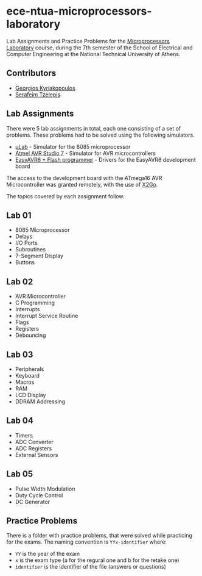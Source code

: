 # ece-ntua-microprocessors-laboratory

Lab Assignments and Practice Problems for the [Microprocessors Laboratory](https://www.ece.ntua.gr/en/undergraduate/courses/3213) course, during the 7th semester of the School of Electrical and Computer Engineering at the National Technical University of Athens.

## Contributors

- [Georgios Kyriakopoulos](https://github.com/geokyr)
- [Serafeim Tzelepis](https://github.com/sertze)

## Lab Assignments

There were 5 lab assignments in total, each one consisting of a set of problems. These problems had to be solved using the following simulators.

- [μLab](http://mycourses.ntua.gr/document/goto/?url=%2F8085.zip&cidReq=ECE1175) - Simulator for the 8085 microprocessor
- [Atmel AVR Studio 7](http://www.atmel.com/tools/ATMELSTUDIO.aspx) - Simulator for AVR microcontrollers
- [EasyAVR6 + Flash programmer](https://www.mikroe.com/easyavr) - Drivers for the EasyAVR6 development board

The access to the development board with the ATmega16 AVR Microcontroller was granted remotely, with the use of [X2Go](https://wiki.x2go.org/doku.php).

The topics covered by each assignment follow.

## Lab 01

- 8085 Microprocessor
- Delays
- I/O Ports
- Subroutines
- 7-Segment Display
- Buttons

## Lab 02

- AVR Microcontroller
- C Programming
- Interrupts
- Interrupt Service Routine
- Flags
- Registers
- Debouncing

## Lab 03

- Peripherals
- Keyboard
- Macros
- RAM
- LCD Display
- DDRAM Addressing

## Lab 04

- Timers
- ADC Converter
- ADC Registers
- External Sensors

## Lab 05

- Pulse Width Modulation
- Duty Cycle Control
- DC Generator

## Practice Problems

There is a folder with practice problems, that were solved while practicing for the exams. The naming convention is `YYx-identifier` where:
- `YY` is the year of the exam
- `x` is the exam type (a for the regural one and b for the retake one)
- `identifier` is the identifier of the file (answers or questions)
